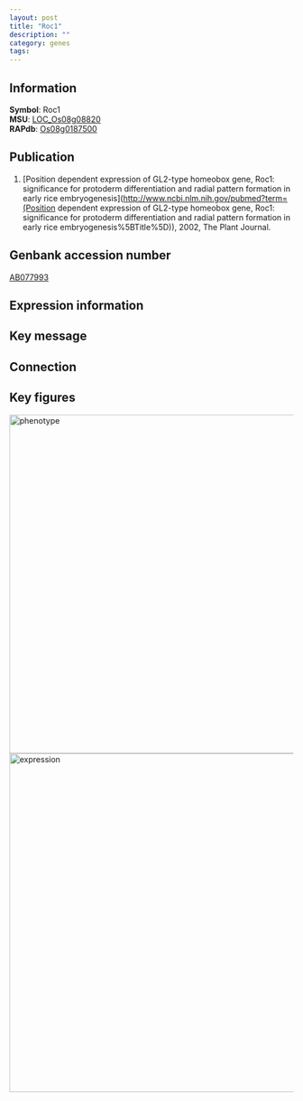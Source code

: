```yaml
---
layout: post
title: "Roc1"
description: ""
category: genes
tags: 
---
```


## Information
__Symbol__: Roc1  
__MSU__: [LOC_Os08g08820](http://rice.plantbiology.msu.edu/cgi-bin/ORF_infopage.cgi?orf=LOC_Os08g08820)  
__RAPdb__: [Os08g0187500](http://rapdb.dna.affrc.go.jp/viewer/gbrowse_details/irgsp1?name=Os08g0187500)  

## Publication
1. [Position dependent expression of GL2-type homeobox gene, Roc1: significance for protoderm differentiation and radial pattern formation in early rice embryogenesis](http://www.ncbi.nlm.nih.gov/pubmed?term=(Position dependent expression of GL2-type homeobox gene, Roc1: significance for protoderm differentiation and radial pattern formation in early rice embryogenesis%5BTitle%5D)), 2002, The Plant Journal.

## Genbank accession number
[AB077993](http://www.ncbi.nlm.nih.gov/nuccore/AB077993)

## Expression information

## Key message

## Connection

## Key figures
<img src="http://ricencode.github.io/images/Roc1.pheno.png" alt="phenotype"  style="width: 600px;"/>

<img src="http://ricencode.github.io/images/Roc1.exp.png" alt="expression"  style="width: 600px;"/>


